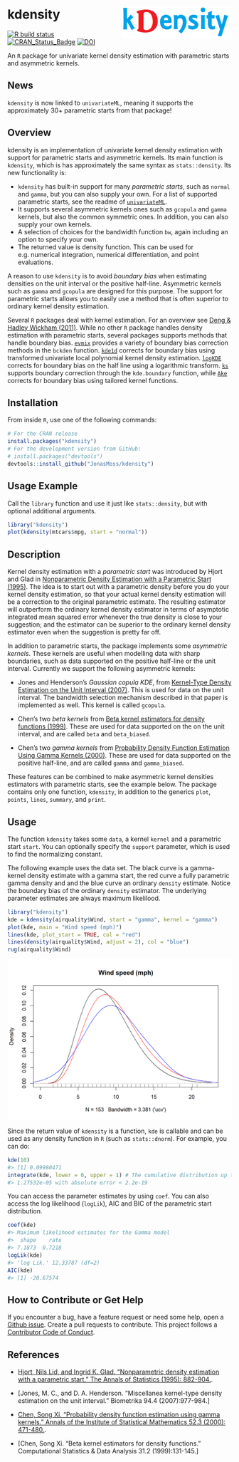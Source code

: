 
<!-- README.md is generated from README.Rmd. Please edit that file -->

# kdensity <img src="man/figures/logo.png" align="right" width="247" height="70" />

[![R build
status](https://github.com/JonasMoss/kdensity/workflows/R-CMD-check/badge.svg)](https://github.com/JonasMoss/kdensity/actions)
[![CRAN\_Status\_Badge](https://www.r-pkg.org/badges/version/kdensity)](https://cran.r-project.org/package=kdensity)
[![DOI](https://zenodo.org/badge/120678148.svg)](https://zenodo.org/badge/latestdoi/120678148)

An `R` package for univariate kernel density estimation with parametric
starts and asymmetric kernels.

## News

`kdensity` is now linked to `univariateML`, meaning it supports the
approximately 30+ parametric starts from that package\!

## Overview

kdensity is an implementation of univariate kernel density estimation
with support for parametric starts and asymmetric kernels. Its main
function is `kdensity`, which is has approximately the same syntax as
`stats::density`. Its new functionality is:

  - `kdensity` has built-in support for many *parametric starts*, such
    as `normal` and `gamma`, but you can also supply your own. For a
    list of supported parametric starts, see the readme of
    [`univariateML`](https://github.com/JonasMoss/univariateML).
  - It supports several asymmetric kernels ones such as `gcopula` and
    `gamma` kernels, but also the common symmetric ones. In addition,
    you can also supply your own kernels.
  - A selection of choices for the bandwidth function `bw`, again
    including an option to specify your own.
  - The returned value is density function. This can be used for
    e.g. numerical integration, numerical differentiation, and point
    evaluations.

A reason to use `kdensity` is to avoid *boundary bias* when estimating
densities on the unit interval or the positive half-line. Asymmetric
kernels such as `gamma` and `gcopula` are designed for this purpose. The
support for parametric starts allows you to easily use a method that is
often superior to ordinary kernel density estimation.

Several `R` packages deal with kernel estimation. For an overview see
[Deng & Hadley Wickham
(2011)](https://vita.had.co.nz/papers/density-estimation.pdf). While no
other `R` package handles density estimation with parametric starts,
several packages supports methods that handle boundary bias.
[`evmix`](http://www.math.canterbury.ac.nz/~c.scarrott/evmix/) provides
a variety of boundary bias correction methods in the `bckden` function.
[`kde1d`](https://github.com/tnagler/kde1d) corrects for boundary bias
using transformed univariate local polynomial kernel density estimation.
[`logKDE`](https://github.com/andrewthomasjones/logKDE) corrects for
boundary bias on the half line using a logarithmic transform.
[`ks`](https://CRAN.R-project.org/package=ks) supports boundary
correction through the `kde.boundary` function, while
[`Ake`](https://CRAN.R-project.org/package=Ake) corrects for boundary
bias using tailored kernel functions.

## Installation

From inside `R`, use one of the following commands:

``` r
# For the CRAN release
install.packages("kdensity")
# For the development version from GitHub:
# install.packages("devtools")
devtools::install_github("JonasMoss/kdensity")
```

## Usage Example

Call the `library` function and use it just like `stats::density`, but
with optional additional arguments.

``` r
library("kdensity")
plot(kdensity(mtcars$mpg, start = "normal"))
```

## Description

Kernel density estimation with a *parametric start* was introduced by
Hjort and Glad in [Nonparametric Density Estimation with a Parametric
Start (1995)](https://projecteuclid.org/euclid.aos/1176324627). The idea
is to start out with a parametric density before you do your kernel
density estimation, so that your actual kernel density estimation will
be a correction to the original parametric estimate. The resulting
estimator will outperform the ordinary kernel density estimator in terms
of asymptotic integrated mean squared error whenever the true density is
close to your suggestion; and the estimator can be superior to the
ordinary kernel density estimator even when the suggestion is pretty far
off.

In addition to parametric starts, the package implements some
*asymmetric kernels*. These kernels are useful when modelling data with
sharp boundaries, such as data supported on the positive half-line or
the unit interval. Currently we support the following asymmetric
kernels:

  - Jones and Henderson’s *Gaussian copula KDE*, from [Kernel-Type
    Density Estimation on the Unit Interval
    (2007)](https://academic.oup.com/biomet/article-abstract/94/4/977/246269).
    This is used for data on the unit interval. The bandwidth selection
    mechanism described in that paper is implemented as well. This
    kernel is called `gcopula`.

  - Chen’s two *beta kernels* from [Beta kernel estimators for density
    functions
    (1999)](https://www.sciencedirect.com/science/article/pii/S0167947399000109).
    These are used for data supported on the on the unit interval, and
    are called `beta` and `beta_biased`.

  - Chen’s two *gamma kernels* from [Probability Density Function
    Estimation Using Gamma Kernels
    (2000)](https://link.springer.com/article/10.1023/A:1004165218295).
    These are used for data supported on the positive half-line, and are
    called `gamma` and `gamma_biased`.

These features can be combined to make asymmetric kernel densities
estimators with parametric starts, see the example below. The package
contains only one function, `kdensity`, in addition to the generics
`plot`, `points`, `lines`, `summary`, and `print`.

## Usage

The function `kdensity` takes some `data`, a kernel `kernel` and a
parametric start `start`. You can optionally specify the `support`
parameter, which is used to find the normalizing constant.

The following example uses the  data set. The black curve is a
gamma-kernel density estimate with a gamma start, the red curve a fully
parametric gamma density and and the blue curve an ordinary `density`
estimate. Notice the boundary bias of the ordinary `density` estimator.
The underlying parameter estimates are always maximum likelilood.

``` r
library("kdensity")
kde = kdensity(airquality$Wind, start = "gamma", kernel = "gamma")
plot(kde, main = "Wind speed (mph)")
lines(kde, plot_start = TRUE, col = "red")
lines(density(airquality$Wind, adjust = 2), col = "blue")
rug(airquality$Wind)
```

<img src="man/figures/README-example-1.png" width="750px" />

Since the return value of `kdensity` is a function, `kde` is callable
and can be used as any density function in `R` (such as `stats::dnorm`).
For example, you can do:

``` r
kde(10)
#> [1] 0.09980471
integrate(kde, lower = 0, upper = 1) # The cumulative distribution up to 1.
#> 1.27532e-05 with absolute error < 2.2e-19
```

You can access the parameter estimates by using `coef`. You can also
access the log likelihood (`logLik`), AIC and BIC of the parametric
start distribution.

``` r
coef(kde)
#> Maximum likelihood estimates for the Gamma model 
#>  shape    rate  
#> 7.1873  0.7218
logLik(kde)
#> 'log Lik.' 12.33787 (df=2)
AIC(kde)
#> [1] -20.67574
```

## How to Contribute or Get Help

If you encounter a bug, have a feature request or need some help, open a
[Github issue](https://github.com/JonasMoss/kdensity/issues). Create a
pull requests to contribute. This project follows a [Contributor Code of
Conduct](https://www.contributor-covenant.org/version/1/4/code-of-conduct/).

## References

  - [Hjort, Nils Lid, and Ingrid K. Glad. “Nonparametric density
    estimation with a parametric start.” The Annals of Statistics
    (1995): 882-904.](https://projecteuclid.org/euclid.aos/1176324627).

  - [Jones, M. C., and D. A. Henderson. “Miscellanea kernel-type density
    estimation on the unit interval.” Biometrika 94.4 (2007):977-984.]

  - [Chen, Song Xi. “Probability density function estimation using gamma
    kernels.” Annals of the Institute of Statistical Mathematics 52.3
    (2000):
    471-480.](https://link.springer.com/article/10.1023/A:1004165218295).

  - [Chen, Song Xi. “Beta kernel estimators for density functions.”
    Computational Statistics & Data Analysis 31.2 (1999):131-145.]